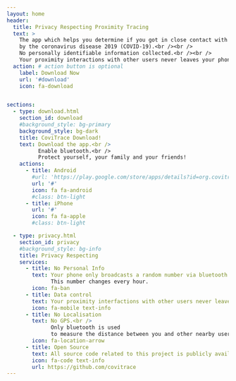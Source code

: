 ```yaml
---
layout: home
header:
  title: Privacy Respecting Proximity Tracing
  text: >
    The app which helps you determine if you got in close contact with a person infected
    by the coronavirus disease 2019 (COVID-19).<br /><br />
    No personally identifiable information collected.<br /><br />
    Your proximity interactions with other users never leaves your phone.
  action: # action button is optional
    label: Download Now
    url: '#download'
    icon: fa-download


sections:
  - type: download.html
    section_id: download
    #background_style: bg-primary
    background_style: bg-dark
    title: CoviTrace Download!
    text: Download the app.<br />
          Enable bluetooth.<br />
          Protect yourself, your family and your friends!
    actions:
      - title: Android
        #url: 'https://play.google.com/store/apps/details?id=org.covitrace.covitrace'
        url: '#'
        icon: fa fa-android
        #class: btn-light
      - title: iPhone
        url: '#'
        icon: fa fa-apple
        #class: btn-light

  - type: privacy.html
    section_id: privacy
    #background_style: bg-info
    title: Privacy Respecting
    services:
      - title: No Personal Info
        text: Your phone only broadcasts a random number via bluetooth.<br />
              This number changes every hour.
        icon: fa-ban
      - title: Data control
        text: Your proximity interfactions with other users never leaves your phone.
        icon: fa-mobile text-info
      - title: No Localisation
        text: No GPS.<br />
              Only bluetooth is used
              to measure the distance between you and other nearby users.
        icon: fa-location-arrow
      - title: Open Source
        text: All source code related to this project is publicly available.
        icon: fa-code text-info
        url: https://github.com/covitrace
---
```

